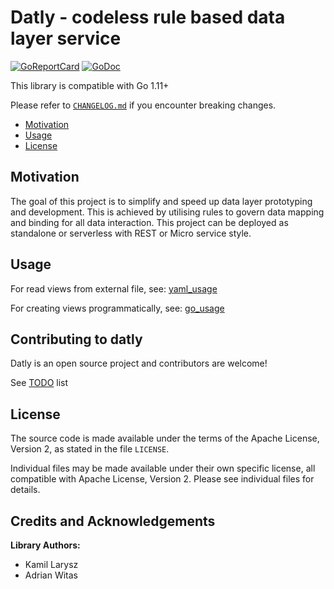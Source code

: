 # Datly - codeless rule based data layer service

[![GoReportCard](https://goreportcard.com/badge/github.com/viant/datly)](https://goreportcard.com/report/github.com/viant/datly)
[![GoDoc](https://godoc.org/github.com/viant/datly?status.svg)](https://godoc.org/github.com/viant/datly)


This library is compatible with Go 1.11+

Please refer to [`CHANGELOG.md`](../CHANGELOG.md) if you encounter breaking changes.

- [Motivation](#motivation)
- [Usage](#usage)
- [License](#license)


## Motivation

The goal of this project is to simplify and speed up data layer prototyping and development.
This is achieved by utilising rules to govern data mapping and binding for all data interaction.
This project can be deployed as standalone or serverless with REST or Micro service style.

## Usage

For read views from external file, see: [yaml_usage](./yaml_usage.md)

For creating views programmatically, see: [go_usage](./go_usage.md)

## Contributing to datly

Datly is an open source project and contributors are welcome!

See [TODO](./TODO.md) list

## License

The source code is made available under the terms of the Apache License, Version 2, as stated in the file `LICENSE`.

Individual files may be made available under their own specific license,
all compatible with Apache License, Version 2. Please see individual files for details.

<a name="Credits-and-Acknowledgements"></a>

## Credits and Acknowledgements

**Library Authors:** 
- Kamil Larysz
- Adrian Witas

